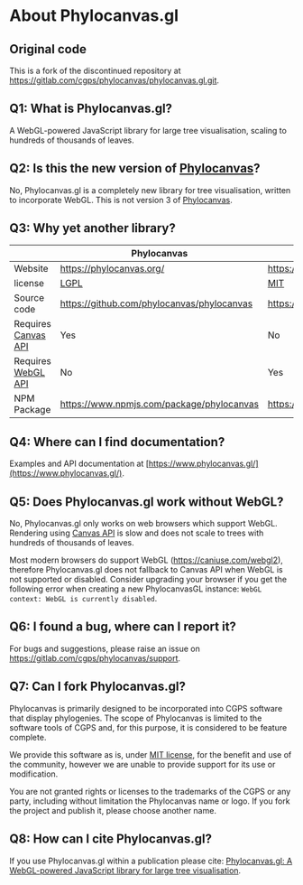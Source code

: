 # About Phylocanvas.gl

## Original code

This is a fork of the discontinued repository at https://gitlab.com/cgps/phylocanvas/phylocanvas.gl.git.

## Q1: What is Phylocanvas.gl?

A WebGL-powered JavaScript library for large tree visualisation, scaling to hundreds of thousands of leaves.

## Q2: Is this the new version of [Phylocanvas](https://www.npmjs.com/package/phylocanvas)?

No, Phylocanvas.gl is a completely new library for tree visualisation, written to incorporate WebGL.
This is not version 3 of [Phylocanvas](https://www.npmjs.com/package/phylocanvas).

## Q3: Why yet another library?

|                                                                                    | Phylocanvas                                                            | Phylocanvas.gl                                                                  |
| ---------------------------------------------------------------------------------- | ---------------------------------------------------------------------- | ------------------------------------------------------------------------------- |
| Website                                                                            | <https://phylocanvas.org/>                                             | <https://www.phylocanvas.gl/>                                                   |
| license                                                                            | [LGPL](https://github.com/phylocanvas/phylocanvas/blob/master/LICENCE) | [MIT](https://gitlab.com/cgps/phylocanvas/phylocanvas.gl/-/blob/master/LICENSE) |
| Source code                                                                        | https://github.com/phylocanvas/phylocanvas                             | https://gitlab.com/cgps/phylocanvas/phylocanvas.gl                              |
| Requires [Canvas API](https://developer.mozilla.org/en-US/docs/Web/API/Canvas_API) | Yes                                                                    | No                                                                              |
| Requires [WebGL API](https://developer.mozilla.org/en-US/docs/Web/API/WebGL_API)   | No                                                                     | Yes                                                                             |
| NPM Package                                                                        | <https://www.npmjs.com/package/phylocanvas>                            | <https://www.npmjs.com/package/@phylocanvas/phylocanvas.gl>                     |

## Q4: Where can I find documentation?

Examples and API documentation at [https://www.phylocanvas.gl/](https://www.phylocanvas.gl/).

## Q5: Does Phylocanvas.gl work without WebGL?

No, Phylocanvas.gl only works on web browsers which support WebGL.
Rendering using [Canvas API](https://developer.mozilla.org/en-US/docs/Web/API/Canvas_API) is slow and does not scale to trees with hundreds of thousands of leaves.

Most modern browsers do support WebGL (https://caniuse.com/webgl2),
therefore Phylocanvas.gl does not fallback to Canvas API when WebGL is not supported or disabled.
Consider upgrading your browser if you get the following error when creating a new PhylocanvasGL instance:
`WebGL context: WebGL is currently disabled`.

## Q6: I found a bug, where can I report it?

For bugs and suggestions, please raise an issue on <https://gitlab.com/cgps/phylocanvas/support>.

## Q7: Can I fork Phylocanvas.gl?

Phylocanvas is primarily designed to be incorporated into CGPS software that display phylogenies. The scope of Phylocanvas is limited to the software tools of CGPS and, for this purpose, it is considered to be feature complete.

We provide this software as is, under [MIT license](https://gitlab.com/cgps/phylocanvas/phylocanvas.gl/-/blob/master/LICENSE), for the benefit and use of the community, however we are unable to provide support for its use or modification.

You are not granted rights or licenses to the trademarks of the CGPS or any party, including without limitation the Phylocanvas name or logo.
If you fork the project and publish it, please choose another name.

## Q8: How can I cite Phylocanvas.gl?

If you use Phylocanvas.gl within a publication please cite: [Phylocanvas.gl: A WebGL-powered JavaScript library for large tree visualisation](https://osf.io/nfv6m).
